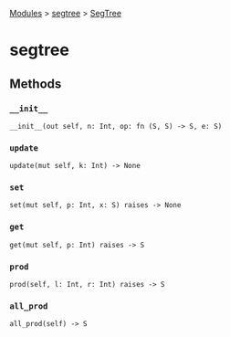 [Modules](../index.md) > [segtree](./index.md) > [SegTree]()

# segtree

## Methods

### `__init__`

```
__init__(out self, n: Int, op: fn (S, S) -> S, e: S)
```

### `update`

```
update(mut self, k: Int) -> None
```

### `set`

```
set(mut self, p: Int, x: S) raises -> None
```

### `get`

```
get(mut self, p: Int) raises -> S
```

### `prod`

```
prod(self, l: Int, r: Int) raises -> S
```

### `all_prod`

```
all_prod(self) -> S
```
